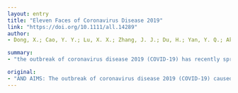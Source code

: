 ```yaml
---
layout: entry
title: "Eleven Faces of Coronavirus Disease 2019"
link: "https://doi.org/10.1111/all.14289"
author:
- Dong, X.; Cao, Y. Y.; Lu, X. X.; Zhang, J. J.; Du, H.; Yan, Y. Q.; Akdis, C. A.; Gao, Y. D.

summary:
- "the outbreak of coronavirus disease 2019 (COVID-19) has recently spread worldwide and been declared a pandemic. Electronic medical records of 11 patients were collected and demographics, clinical manifestations, outcomes, key laboratory results, and radiological images are discussed. Clinical manifestations range from asymptomatic cases to patients with mild and severe symptoms, with or without pneumonia. Patients with common allergic diseases did not develop distinct symptoms and severe courses."

original:
- "AND AIMS: The outbreak of coronavirus disease 2019 (COVID-19) caused by severe acute respiratory syndrome coronavirus 2 (SARS-CoV-2) infection has recently spread worldwide and been declared a pandemic. We aim to describe here the various clinical presentations of this disease by examining eleven cases. METHODS: Electronic medical records of 11 patients with COVID-19 were collected and demographics, clinical manifestations, outcomes, key laboratory results, and radiological images are discussed. RESULTS: The clinical course of the eleven cases demonstrated the complexity of the COVID-19 profile with different clinical presentations. Clinical manifestations range from asymptomatic cases to patients with mild and severe symptoms, with or without pneumonia. Laboratory detection of the viral nucleic acid can yield false-negative results, and serological testing of virus specific IgG and IgM antibodies should be used as an alternative for diagnosis. Patients with common allergic diseases did not develop distinct symptoms and severe courses. Cases with a pre-existing condition of chronic obstructive pulmonary disease or complicated with a secondary bacterial pneumonia were more severe. CONCLUSION: All different clinical characteristics of COVID-19 should be taken into consideration to identify patients that need to be in strict quarantine for the efficient containment of the pandemic."
---
```


